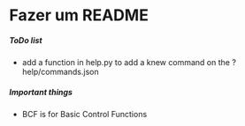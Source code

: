 # Fazer um README

##### ToDo list

- add a function in help.py to add a knew command on the ?help/commands.json

##### Important things

- BCF is for Basic Control Functions